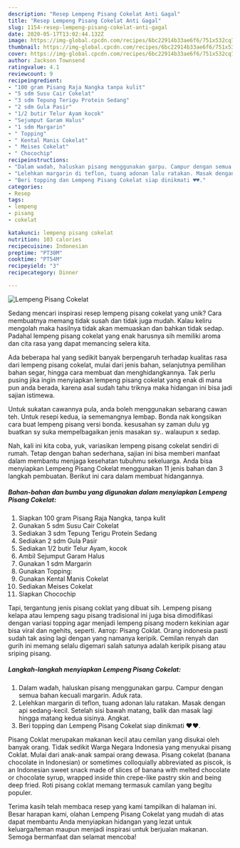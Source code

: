 ```yaml
---
description: "Resep Lempeng Pisang Cokelat Anti Gagal"
title: "Resep Lempeng Pisang Cokelat Anti Gagal"
slug: 1154-resep-lempeng-pisang-cokelat-anti-gagal
date: 2020-05-17T13:02:44.132Z
image: https://img-global.cpcdn.com/recipes/6bc22914b33ae6f6/751x532cq70/lempeng-pisang-cokelat-foto-resep-utama.jpg
thumbnail: https://img-global.cpcdn.com/recipes/6bc22914b33ae6f6/751x532cq70/lempeng-pisang-cokelat-foto-resep-utama.jpg
cover: https://img-global.cpcdn.com/recipes/6bc22914b33ae6f6/751x532cq70/lempeng-pisang-cokelat-foto-resep-utama.jpg
author: Jackson Townsend
ratingvalue: 4.1
reviewcount: 9
recipeingredient:
- "100 gram Pisang Raja Nangka tanpa kulit"
- "5 sdm Susu Cair Cokelat"
- "3 sdm Tepung Terigu Protein Sedang"
- "2 sdm Gula Pasir"
- "1/2 butir Telur Ayam kocok"
- "Sejumput Garam Halus"
- "1 sdm Margarin"
- " Topping"
- " Kental Manis Cokelat"
- " Meises Cokelat"
- " Chocochip"
recipeinstructions:
- "Dalam wadah, haluskan pisang menggunakan garpu. Campur dengan semua bahan kecuali margarin. Aduk rata."
- "Lelehkan margarin di teflon, tuang adonan lalu ratakan. Masak dengan api sedang-kecil. Setelah sisi bawah matang, balik dan masak lagi hingga matang kedua sisinya. Angkat."
- "Beri topping dan Lempeng Pisang Cokelat siap dinikmati ♥️♥️."
categories:
- Resep
tags:
- lempeng
- pisang
- cokelat

katakunci: lempeng pisang cokelat 
nutrition: 103 calories
recipecuisine: Indonesian
preptime: "PT30M"
cooktime: "PT54M"
recipeyield: "3"
recipecategory: Dinner

---
```



![Lempeng Pisang Cokelat](https://img-global.cpcdn.com/recipes/6bc22914b33ae6f6/751x532cq70/lempeng-pisang-cokelat-foto-resep-utama.jpg)

Sedang mencari inspirasi resep lempeng pisang cokelat yang unik? Cara membuatnya memang tidak susah dan tidak juga mudah. Kalau keliru mengolah maka hasilnya tidak akan memuaskan dan bahkan tidak sedap. Padahal lempeng pisang cokelat yang enak harusnya sih memiliki aroma dan cita rasa yang dapat memancing selera kita.

Ada beberapa hal yang sedikit banyak berpengaruh terhadap kualitas rasa dari lempeng pisang cokelat, mulai dari jenis bahan, selanjutnya pemilihan bahan segar, hingga cara membuat dan menghidangkannya. Tak perlu pusing jika ingin menyiapkan lempeng pisang cokelat yang enak di mana pun anda berada, karena asal sudah tahu triknya maka hidangan ini bisa jadi sajian istimewa.

Untuk sukatan cawannya pula, anda boleh menggunakan sebarang cawan teh. Untuk resepi kedua, ia sememangnya lembap. Bonda nak kongsikan cara buat lempeng pisang versi bonda. kesusahan sy zaman dulu yg buatkan sy suka mempelbagaikan jenis masakan sy.. walaupun x sedap.


Nah, kali ini kita coba, yuk, variasikan lempeng pisang cokelat sendiri di rumah. Tetap dengan bahan sederhana, sajian ini bisa memberi manfaat dalam membantu menjaga kesehatan tubuhmu sekeluarga. Anda bisa menyiapkan Lempeng Pisang Cokelat menggunakan 11 jenis bahan dan 3 langkah pembuatan. Berikut ini cara dalam membuat hidangannya.

<!--inarticleads1-->

##### Bahan-bahan dan bumbu yang digunakan dalam menyiapkan Lempeng Pisang Cokelat:

1. Siapkan 100 gram Pisang Raja Nangka, tanpa kulit
1. Gunakan 5 sdm Susu Cair Cokelat
1. Sediakan 3 sdm Tepung Terigu Protein Sedang
1. Sediakan 2 sdm Gula Pasir
1. Sediakan 1/2 butir Telur Ayam, kocok
1. Ambil Sejumput Garam Halus
1. Gunakan 1 sdm Margarin
1. Gunakan  Topping:
1. Gunakan  Kental Manis Cokelat
1. Sediakan  Meises Cokelat
1. Siapkan  Chocochip


Tapi, tergantung jenis pisang coklat yang dibuat sih. Lempeng pisang kelapa atau lempeng sagu pisang tradisional ini juga bisa dimodifikasi dengan variasi topping agar menjadi lempeng pisang modern kekinian agar bisa viral dan ngehits, seperti. Автор: Pisang Coklat. Orang indonesia pasti sudah tak asing lagi dengan yang namanya keripik. Cemilan renyah dan gurih ini memang selalu digemari salah satunya adalah keripik pisang atau sriping pisang. 

<!--inarticleads2-->

##### Langkah-langkah menyiapkan Lempeng Pisang Cokelat:

1. Dalam wadah, haluskan pisang menggunakan garpu. Campur dengan semua bahan kecuali margarin. Aduk rata.
1. Lelehkan margarin di teflon, tuang adonan lalu ratakan. Masak dengan api sedang-kecil. Setelah sisi bawah matang, balik dan masak lagi hingga matang kedua sisinya. Angkat.
1. Beri topping dan Lempeng Pisang Cokelat siap dinikmati ♥️♥️.


Pisang Coklat merupakan makanan kecil atau cemilan yang disukai oleh banyak orang. Tidak sedikit Warga Negara Indonesia yang menyukai pisang Coklat. Mulai dari anak-anak sampai orang dewasa. Pisang cokelat (banana chocolate in Indonesian) or sometimes colloquially abbreviated as piscok, is an Indonesian sweet snack made of slices of banana with melted chocolate or chocolate syrup, wrapped inside thin crepe-like pastry skin and being deep fried. Roti pisang coklat memang termasuk camilan yang begitu populer. 

Terima kasih telah membaca resep yang kami tampilkan di halaman ini. Besar harapan kami, olahan Lempeng Pisang Cokelat yang mudah di atas dapat membantu Anda menyiapkan hidangan yang lezat untuk keluarga/teman maupun menjadi inspirasi untuk berjualan makanan. Semoga bermanfaat dan selamat mencoba!
